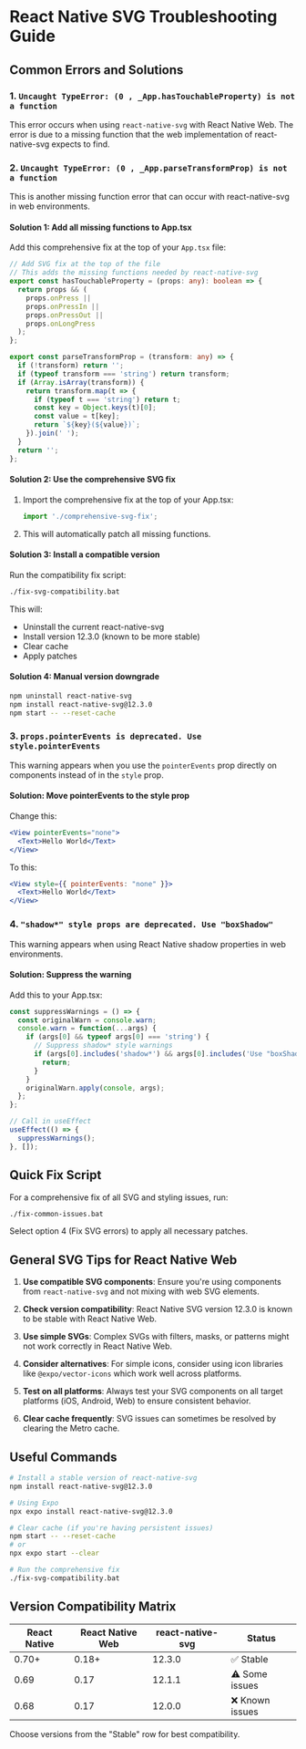 # React Native SVG Troubleshooting Guide

## Common Errors and Solutions

### 1. `Uncaught TypeError: (0 , _App.hasTouchableProperty) is not a function`

This error occurs when using `react-native-svg` with React Native Web. The error is due to a missing function that the web implementation of react-native-svg expects to find.

### 2. `Uncaught TypeError: (0 , _App.parseTransformProp) is not a function`

This is another missing function error that can occur with react-native-svg in web environments.

#### Solution 1: Add all missing functions to App.tsx

Add this comprehensive fix at the top of your `App.tsx` file:

```typescript
// Add SVG fix at the top of the file
// This adds the missing functions needed by react-native-svg
export const hasTouchableProperty = (props: any): boolean => {
  return props && (
    props.onPress || 
    props.onPressIn || 
    props.onPressOut || 
    props.onLongPress
  );
};

export const parseTransformProp = (transform: any) => {
  if (!transform) return '';
  if (typeof transform === 'string') return transform;
  if (Array.isArray(transform)) {
    return transform.map(t => {
      if (typeof t === 'string') return t;
      const key = Object.keys(t)[0];
      const value = t[key];
      return `${key}(${value})`;
    }).join(' ');
  }
  return '';
};
```

#### Solution 2: Use the comprehensive SVG fix

1. Import the comprehensive fix at the top of your App.tsx:
   ```javascript
   import './comprehensive-svg-fix';
   ```

2. This will automatically patch all missing functions.

#### Solution 3: Install a compatible version

Run the compatibility fix script:
```bash
./fix-svg-compatibility.bat
```

This will:
- Uninstall the current react-native-svg
- Install version 12.3.0 (known to be more stable)
- Clear cache
- Apply patches

#### Solution 4: Manual version downgrade

```bash
npm uninstall react-native-svg
npm install react-native-svg@12.3.0
npm start -- --reset-cache
```

### 3. `props.pointerEvents is deprecated. Use style.pointerEvents`

This warning appears when you use the `pointerEvents` prop directly on components instead of in the `style` prop.

#### Solution: Move pointerEvents to the style prop

Change this:
```jsx
<View pointerEvents="none">
  <Text>Hello World</Text>
</View>
```

To this:
```jsx
<View style={{ pointerEvents: "none" }}>
  <Text>Hello World</Text>
</View>
```

### 4. `"shadow*" style props are deprecated. Use "boxShadow"`

This warning appears when using React Native shadow properties in web environments.

#### Solution: Suppress the warning

Add this to your App.tsx:

```typescript
const suppressWarnings = () => {
  const originalWarn = console.warn;
  console.warn = function(...args) {
    if (args[0] && typeof args[0] === 'string') {
      // Suppress shadow* style warnings
      if (args[0].includes('shadow*') && args[0].includes('Use "boxShadow"')) {
        return;
      }
    }
    originalWarn.apply(console, args);
  };
};

// Call in useEffect
useEffect(() => {
  suppressWarnings();
}, []);
```

## Quick Fix Script

For a comprehensive fix of all SVG and styling issues, run:

```bash
./fix-common-issues.bat
```

Select option 4 (Fix SVG errors) to apply all necessary patches.

## General SVG Tips for React Native Web

1. **Use compatible SVG components**: Ensure you're using components from `react-native-svg` and not mixing with web SVG elements.

2. **Check version compatibility**: React Native SVG version 12.3.0 is known to be stable with React Native Web.

3. **Use simple SVGs**: Complex SVGs with filters, masks, or patterns might not work correctly in React Native Web.

4. **Consider alternatives**: For simple icons, consider using icon libraries like `@expo/vector-icons` which work well across platforms.

5. **Test on all platforms**: Always test your SVG components on all target platforms (iOS, Android, Web) to ensure consistent behavior.

6. **Clear cache frequently**: SVG issues can sometimes be resolved by clearing the Metro cache.

## Useful Commands

```bash
# Install a stable version of react-native-svg
npm install react-native-svg@12.3.0

# Using Expo
npx expo install react-native-svg@12.3.0

# Clear cache (if you're having persistent issues)
npm start -- --reset-cache
# or
npx expo start --clear

# Run the comprehensive fix
./fix-svg-compatibility.bat
```

## Version Compatibility Matrix

| React Native | React Native Web | react-native-svg | Status |
|--------------|------------------|------------------|--------|
| 0.70+        | 0.18+           | 12.3.0           | ✅ Stable |
| 0.69         | 0.17            | 12.1.1           | ⚠️ Some issues |
| 0.68         | 0.17            | 12.0.0           | ❌ Known issues |

Choose versions from the "Stable" row for best compatibility. 